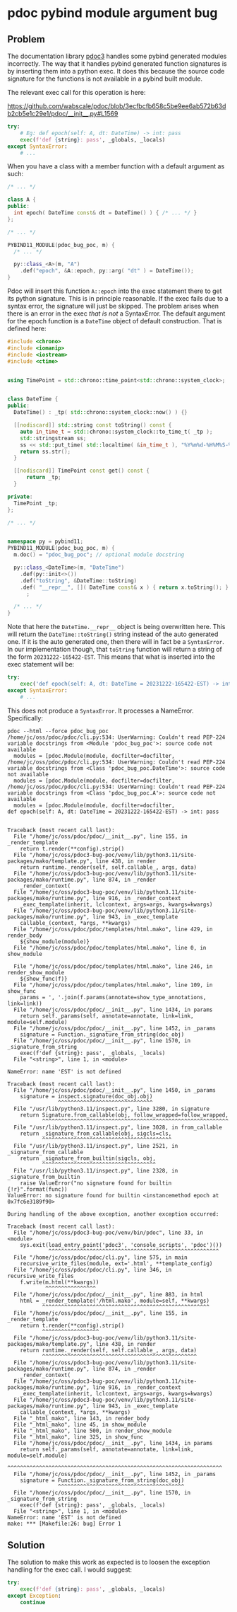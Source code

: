 # pdoc pybind module argument bug

## Problem

The documentation library [pdoc3](https://github.com/pdoc3/pdoc) handles some pybind generated modules incorrectly. The way that it handles pybind generated function signatures is by inserting them into a python exec. It does this because the source code signature for the functions is not available in a pybind built module.

The relevant exec call for this operation is here:

https://github.com/wabscale/pdoc/blob/3ecfbcfb658c5be9ee6ab572b63db2cb5e1c29e1/pdoc/__init__.py#L1569

```python
try:
    # Eg: def epoch(self: A, dt: DateTime) -> int: pass
    exec(f'def {string}: pass', _globals, _locals)
except SyntaxError:
    # ... 
```

When you have a class with a member function with a default argument as such:

```c++
/* ... */

class A {
public:
  int epoch( DateTime const& dt = DateTime() ) { /* ... */ }
};

/* ... */

PYBIND11_MODULE(pdoc_bug_poc, m) {
  /* ... */

  py::class_<A>(m, "A")
    .def("epoch", &A::epoch, py::arg( "dt" ) = DateTime());
}
```

Pdoc will insert this function `A::epoch` into the exec statement there to get its python signature. This is in principle reasonable. If the exec fails due to a syntax error, the signature will just be skipped. The problem arises when there is an error in the exec _that is not_ a SyntaxError. The default argument for the epoch function is a `DateTime` object of default construction. That is defined here:

```c++
#include <chrono>
#include <iomanip>
#include <iostream>
#include <ctime>


using TimePoint = std::chrono::time_point<std::chrono::system_clock>;


class DateTime {
public:
  DateTime() : _tp( std::chrono::system_clock::now() ) {}

  [[nodiscard]] std::string const toString() const {
    auto in_time_t = std::chrono::system_clock::to_time_t( _tp );
    std::stringstream ss;
    ss << std::put_time( std::localtime( &in_time_t ), "%Y%m%d-%H%M%S-%Z" );
    return ss.str();
  }

  [[nodiscard]] TimePoint const get() const {
      return _tp;
  }

private:
  TimePoint _tp;
};

/* ... */


namespace py = pybind11;
PYBIND11_MODULE(pdoc_bug_poc, m) {
  m.doc() = "pdoc_bug_poc"; // optional module docstring

  py::class_<DateTime>(m, "DateTime")
    .def(py::init<>())
    .def("toString", &DateTime::toString)
    .def( "__repr__", []( DateTime const& x ) { return x.toString(); } )
      ;

  /* ... */
}
```


Note that here the `DateTime.__repr__` object is being overwritten here. This will return the `DateTime::toString()` string instead of the auto generated one. If it is the auto generated one, then there will in fact be a `SyntaxError`. In our implementation though, that `toString` function will return a string of the form `20231222-165422-EST`. This means that what is inserted into the exec statement will be:

```python
try:
    exec('def epoch(self: A, dt: DateTime = 20231222-165422-EST) -> int: pass', _globals, _locals)
except SyntaxError:
    # ...
```

This does not produce a `SyntaxError`. It processes a NameError. Specifically:

```text
pdoc --html --force pdoc_bug_poc
/home/jc/oss/pdoc/pdoc/cli.py:534: UserWarning: Couldn't read PEP-224 variable docstrings from <Module 'pdoc_bug_poc'>: source code not available
  modules = [pdoc.Module(module, docfilter=docfilter,
/home/jc/oss/pdoc/pdoc/cli.py:534: UserWarning: Couldn't read PEP-224 variable docstrings from <Class 'pdoc_bug_poc.DateTime'>: source code not available
  modules = [pdoc.Module(module, docfilter=docfilter,
/home/jc/oss/pdoc/pdoc/cli.py:534: UserWarning: Couldn't read PEP-224 variable docstrings from <Class 'pdoc_bug_poc.A'>: source code not available
  modules = [pdoc.Module(module, docfilter=docfilter,
def epoch(self: A, dt: DateTime = 20231222-165422-EST) -> int: pass


Traceback (most recent call last):
  File "/home/jc/oss/pdoc/pdoc/__init__.py", line 155, in _render_template
    return t.render(**config).strip()
  File "/home/jc/oss/pdoc3-bug-poc/venv/lib/python3.11/site-packages/mako/template.py", line 438, in render
    return runtime._render(self, self.callable_, args, data)
  File "/home/jc/oss/pdoc3-bug-poc/venv/lib/python3.11/site-packages/mako/runtime.py", line 874, in _render
    _render_context(
  File "/home/jc/oss/pdoc3-bug-poc/venv/lib/python3.11/site-packages/mako/runtime.py", line 916, in _render_context
    _exec_template(inherit, lclcontext, args=args, kwargs=kwargs)
  File "/home/jc/oss/pdoc3-bug-poc/venv/lib/python3.11/site-packages/mako/runtime.py", line 943, in _exec_template
    callable_(context, *args, **kwargs)
  File "/home/jc/oss/pdoc/pdoc/templates/html.mako", line 429, in render_body
    ${show_module(module)}
  File "/home/jc/oss/pdoc/pdoc/templates/html.mako", line 0, in show_module

  File "/home/jc/oss/pdoc/pdoc/templates/html.mako", line 246, in render_show_module
    ${show_func(f)}
  File "/home/jc/oss/pdoc/pdoc/templates/html.mako", line 109, in show_func
    params = ', '.join(f.params(annotate=show_type_annotations, link=link))
  File "/home/jc/oss/pdoc/pdoc/__init__.py", line 1434, in params
    return self._params(self, annotate=annotate, link=link, module=self.module)
  File "/home/jc/oss/pdoc/pdoc/__init__.py", line 1452, in _params
    signature = Function._signature_from_string(doc_obj)
  File "/home/jc/oss/pdoc/pdoc/__init__.py", line 1570, in _signature_from_string
    exec(f'def {string}: pass', _globals, _locals)
  File "<string>", line 1, in <module>

NameError: name 'EST' is not defined

Traceback (most recent call last):
  File "/home/jc/oss/pdoc/pdoc/__init__.py", line 1450, in _params
    signature = inspect.signature(doc_obj.obj)
                ^^^^^^^^^^^^^^^^^^^^^^^^^^^^^^
  File "/usr/lib/python3.11/inspect.py", line 3280, in signature
    return Signature.from_callable(obj, follow_wrapped=follow_wrapped,
           ^^^^^^^^^^^^^^^^^^^^^^^^^^^^^^^^^^^^^^^^^^^^^^^^^^^^^^^^^^^
  File "/usr/lib/python3.11/inspect.py", line 3028, in from_callable
    return _signature_from_callable(obj, sigcls=cls,
           ^^^^^^^^^^^^^^^^^^^^^^^^^^^^^^^^^^^^^^^^^
  File "/usr/lib/python3.11/inspect.py", line 2521, in _signature_from_callable
    return _signature_from_builtin(sigcls, obj,
           ^^^^^^^^^^^^^^^^^^^^^^^^^^^^^^^^^^^^
  File "/usr/lib/python3.11/inspect.py", line 2328, in _signature_from_builtin
    raise ValueError("no signature found for builtin {!r}".format(func))
ValueError: no signature found for builtin <instancemethod epoch at 0x7fc6e3189f90>

During handling of the above exception, another exception occurred:

Traceback (most recent call last):
  File "/home/jc/oss/pdoc3-bug-poc/venv/bin/pdoc", line 33, in <module>
    sys.exit(load_entry_point('pdoc3', 'console_scripts', 'pdoc')())
             ^^^^^^^^^^^^^^^^^^^^^^^^^^^^^^^^^^^^^^^^^^^^^^^^^^^^^^
  File "/home/jc/oss/pdoc/pdoc/cli.py", line 575, in main
    recursive_write_files(module, ext='.html', **template_config)
  File "/home/jc/oss/pdoc/pdoc/cli.py", line 346, in recursive_write_files
    f.write(m.html(**kwargs))
            ^^^^^^^^^^^^^^^^
  File "/home/jc/oss/pdoc/pdoc/__init__.py", line 883, in html
    html = _render_template('/html.mako', module=self, **kwargs)
           ^^^^^^^^^^^^^^^^^^^^^^^^^^^^^^^^^^^^^^^^^^^^^^^^^^^^^
  File "/home/jc/oss/pdoc/pdoc/__init__.py", line 155, in _render_template
    return t.render(**config).strip()
           ^^^^^^^^^^^^^^^^^^
  File "/home/jc/oss/pdoc3-bug-poc/venv/lib/python3.11/site-packages/mako/template.py", line 438, in render
    return runtime._render(self, self.callable_, args, data)
           ^^^^^^^^^^^^^^^^^^^^^^^^^^^^^^^^^^^^^^^^^^^^^^^^^
  File "/home/jc/oss/pdoc3-bug-poc/venv/lib/python3.11/site-packages/mako/runtime.py", line 874, in _render
    _render_context(
  File "/home/jc/oss/pdoc3-bug-poc/venv/lib/python3.11/site-packages/mako/runtime.py", line 916, in _render_context
    _exec_template(inherit, lclcontext, args=args, kwargs=kwargs)
  File "/home/jc/oss/pdoc3-bug-poc/venv/lib/python3.11/site-packages/mako/runtime.py", line 943, in _exec_template
    callable_(context, *args, **kwargs)
  File "_html_mako", line 143, in render_body
  File "_html_mako", line 45, in show_module
  File "_html_mako", line 500, in render_show_module
  File "_html_mako", line 325, in show_func
  File "/home/jc/oss/pdoc/pdoc/__init__.py", line 1434, in params
    return self._params(self, annotate=annotate, link=link, module=self.module)
           ^^^^^^^^^^^^^^^^^^^^^^^^^^^^^^^^^^^^^^^^^^^^^^^^^^^^^^^^^^^^^^^^^^^^
  File "/home/jc/oss/pdoc/pdoc/__init__.py", line 1452, in _params
    signature = Function._signature_from_string(doc_obj)
                ^^^^^^^^^^^^^^^^^^^^^^^^^^^^^^^^^^^^^^^^
  File "/home/jc/oss/pdoc/pdoc/__init__.py", line 1570, in _signature_from_string
    exec(f'def {string}: pass', _globals, _locals)
  File "<string>", line 1, in <module>
NameError: name 'EST' is not defined
make: *** [Makefile:26: bug] Error 1
```

## Solution

The solution to make this work as expected is to loosen the exception handling for the exec call. I would suggest:

```python
try:
    exec(f'def {string}: pass', _globals, _locals)
except Exception:
    continue
```

